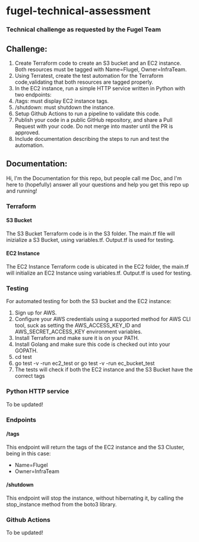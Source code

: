 # fugel-technical-assessment
### Technical challenge as requested by the Fugel Team


## Challenge:
 1.   Create Terraform code to create an S3 bucket and an EC2 instance. Both resources must be tagged with Name=Flugel, Owner=InfraTeam.
 2.   Using Terratest, create the test automation for the Terraform code,validating that both resources are tagged properly.
 3.   In the EC2 instance, run a simple HTTP service written in Python with two endpoints:
 4.   /tags: must display EC2 instance tags.
 5.   /shutdown: must shutdown the instance.
 6.   Setup Github Actions to run a pipeline to validate this code.
 7.   Publish your code in a public GitHub repository, and share a Pull Request with your code. Do not merge into master until the PR is approved.
 8.   Include documentation describing the steps to run and test the automation.


## Documentation:
Hi, I'm the Documentation for this repo, but people call me Doc, and I'm here to (hopefully) answer all your questions and help you get this repo up and running!

### Terraform
#### S3 Bucket
The S3 Bucket Terraform code is in the S3 folder. The main.tf file will inizialize a S3 Bucket, using variables.tf. Output.tf is used for testing.


#### EC2 Instance
The EC2 Instance Terraform code is ubicated in the EC2 folder, the main.tf will initialize an EC2 Instance using variables.tf. Output.tf is used for testing.

### Testing
For automated testing for both the S3 bucket and the EC2 instance:
1. Sign up for AWS.
2. Configure your AWS credentials using a supported method for AWS CLI tool, suck as setting the AWS_ACCESS_KEY_ID and AWS_SECRET_ACCESS_KEY environment variables.
3. Install Terraform and make sure it is on your PATH.
4. Install Golang and make sure this code is checked out into your GOPATH.
5. cd test
6. go test -v -run ec2_test or go test -v -run ec_bucket_test
7. The tests will check if both the EC2 instance and the S3 Bucket have the correct tags

### Python HTTP service
To be updated!

### Endpoints
#### /tags
This endpoint will return the tags of the EC2 instance and the S3 Cluster, being in this case:
* Name=Flugel
* Owner=InfraTeam

#### /shutdown
This endpoint will stop the instance, without hibernating it, by calling the stop_instance method from the boto3 library.

### Github Actions
To be updated!



